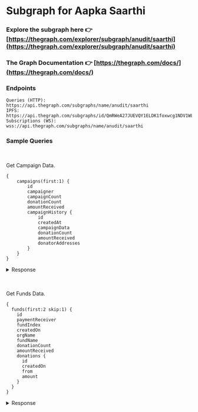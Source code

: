 # Subgraph for Aapka Saarthi

### Explore the subgraph here 👉 [https://thegraph.com/explorer/subgraph/anudit/saarthi](https://thegraph.com/explorer/subgraph/anudit/saarthi)
### The Graph Documentation 👉 [https://thegraph.com/docs/](https://thegraph.com/docs/)

### Endpoints
```
Queries (HTTP):     https://api.thegraph.com/subgraphs/name/anudit/saarthi
IPFS:               https://api.thegraph.com/subgraphs/id/QmRWeA27JUEVQY1ELDK1foxwcg1NDV1WLCxToATnZj2BP8
Subscriptions (WS): wss://api.thegraph.com/subgraphs/name/anudit/saarthi
```

### Sample Queries
<br/>

Get Campaign Data.

```
{
    campaigns(first:1) {
        id
        campaigner
        campaignCount
        donationCount
        amountReceived
        campaignHistory {
            id
            createdAt
            campaignData
            donationCount
            amountReceived
            donatorAddresses
        }
    }
}
```

<details>
 <summary>Response</summary>
 <pre>
{
  "data": {
    "campaigns": [
      {
        "amountReceived": "0",
        "campaignCount": "1",
        "campaignHistory": [
          {
            "amountReceived": "0",
            "campaignData": "Henlo, Plz welp.",
            "createdAt": "1610107225",
            "donationCount": "0",
            "donatorAddresses": [],
            "id": "0x68b33f79309769570c5e3209ad50ce0136497e2ef6ff86717f45ed3b9406c62c"
          }
        ],
        "campaigner": "0x707ac3937a9b31c225d8c240f5917be97cab9f20",
        "donationCount": "0",
        "id": "0x707ac3937a9b31c225d8c240f5917be97cab9f20"
      }
    ]
  }
}
 </pre>
</details>
<br/>
<br/>

Get Funds Data.

```
{
  funds(first:2 skip:1) {
    id
    paymentReceiver
    fundIndex
    createdOn
    orgName
    fundName
    donationCount
    amountReceived
    donations {
      id
      createdOn
      from
      amount
    }
  }
}
```

<details>
 <summary>Response</summary>
 <pre>
{
  "data": {
    "funds": [
      {
        "amountReceived": "500000000000000000",
        "createdOn": "1610208416",
        "donationCount": "1",
        "donations": [
          {
            "amount": "500000000000000000",
            "createdOn": "1610208656",
            "from": "0x707ac3937a9b31c225d8c240f5917be97cab9f20",
            "id": "0xf3bc924274d0397d905086b87507a566b46d51ca2aa46198613ae842d66e2c8d"
          }
        ],
        "fundIndex": "2",
        "fundName": "Coronavirus Relief Fund",
        "id": "0x2",
        "orgName": "GlobalGiving",
        "paymentReceiver": "0xbeb71662ff9c08afef3866f85a6591d4aebe6e4e"
      }
    ]
  }
}
 </pre>
</details>


